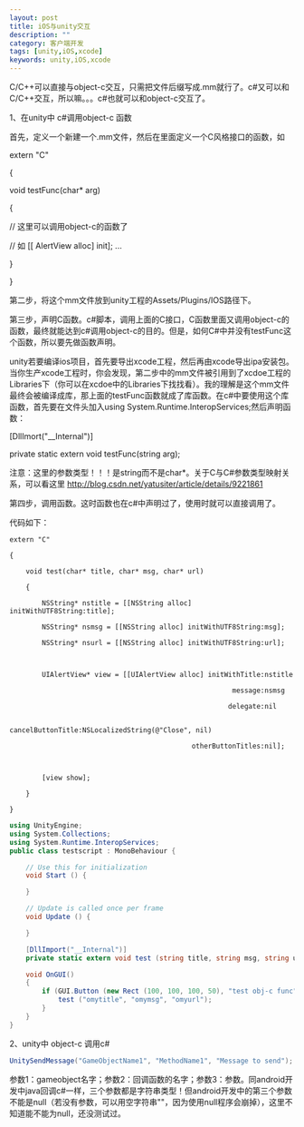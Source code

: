 ```yaml
---
layout: post
title: iOS与unity交互
description: ""
category: 客户端开发
tags: [unity,iOS,xcode]
keywords: unity,iOS,xcode
---
```



C/C++可以直接与object-c交互，只需把文件后缀写成.mm就行了。c#又可以和C/C++交互，所以嘛。。。c#也就可以和object-c交互了。


1、在unity中 c#调用object-c 函数

首先，定义一个新建一个.mm文件，然后在里面定义一个C风格接口的函数，如

extern "C"

{

void testFunc(char* arg)

{

// 这里可以调用object-c的函数了

// 如 [[ AlertView alloc] init]; ...

}

}


第二步，将这个mm文件放到unity工程的Assets/Plugins/IOS路径下。

第三步，声明C函数。c#脚本，调用上面的C接口，C函数里面又调用object-c的函数，最终就能达到c#调用object-c的目的。但是，如何C#中并没有testFunc这个函数，所以要先做函数声明。

unity若要编译ios项目，首先要导出xcode工程，然后再由xcode导出ipa安装包。当你生产xcode工程时，你会发现，第二步中的mm文件被引用到了xcdoe工程的Libraries下（你可以在xcdoe中的Libraries下找找看）。我的理解是这个mm文件最终会被编译成库，那上面的testFunc函数就成了库函数。在c#中要使用这个库函数，首先要在文件头加入using System.Runtime.InteropServices;然后声明函数：

[DllImort("__Internal")]

private static extern void testFunc(string arg);

  注意：这里的参数类型！！！是string而不是char*。关于C与C#参数类型映射关系，可以看这里 http://blog.csdn.net/yatusiter/article/details/9221861

第四步，调用函数。这时函数也在c#中声明过了，使用时就可以直接调用了。

代码如下：

```objc
extern "C"

{

    void test(char* title, char* msg, char* url)

    {

        NSString* nstitle = [[NSString alloc] initWithUTF8String:title];

        NSString* nsmsg = [[NSString alloc] initWithUTF8String:msg];

        NSString* nsurl = [[NSString alloc] initWithUTF8String:url];



        UIAlertView* view = [[UIAlertView alloc] initWithTitle:nstitle

                                                       message:nsmsg

                                                      delegate:nil

                                             cancelButtonTitle:NSLocalizedString(@"Close", nil)

                                             otherButtonTitles:nil];



        [view show];

    }

}
```


```c#
using UnityEngine;
using System.Collections;
using System.Runtime.InteropServices;
public class testscript : MonoBehaviour {

    // Use this for initialization
    void Start () {

    }

    // Update is called once per frame
    void Update () {

    }

    [DllImport("__Internal")]
    private static extern void test (string title, string msg, string url);

    void OnGUI()
    {
        if (GUI.Button (new Rect (100, 100, 100, 50), "test obj-c func")) {
            test ("omytitle", "omymsg", "omyurl");
        }
    }
}
```

2、unity中 object-c 调用c#

```c#
UnitySendMessage("GameObjectName1", "MethodName1", "Message to send");
```
参数1：gameobject名字；参数2：回调函数的名字；参数3：参数。同android开发中java回调c#一样，三个参数都是字符串类型！但android开发中的第三个参数不能是null（若没有参数，可以用空字符串""，因为使用null程序会崩掉），这里不知道能不能为null，还没测试过。


